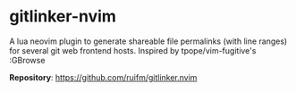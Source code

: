 # gitlinker-nvim

A lua neovim plugin to generate shareable file permalinks (with line ranges)
for several git web frontend hosts. Inspired by tpope/vim-fugitive's :GBrowse

**Repository**: <https://github.com/ruifm/gitlinker.nvim>

<!-- vim: set ft=markdown: -->